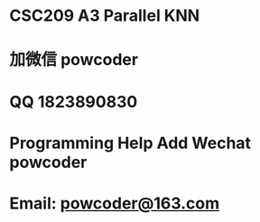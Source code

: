 # CSC209 A3  Parallel KNN
# 加微信 powcoder

# QQ 1823890830

# Programming Help Add Wechat powcoder

# Email: powcoder@163.com

